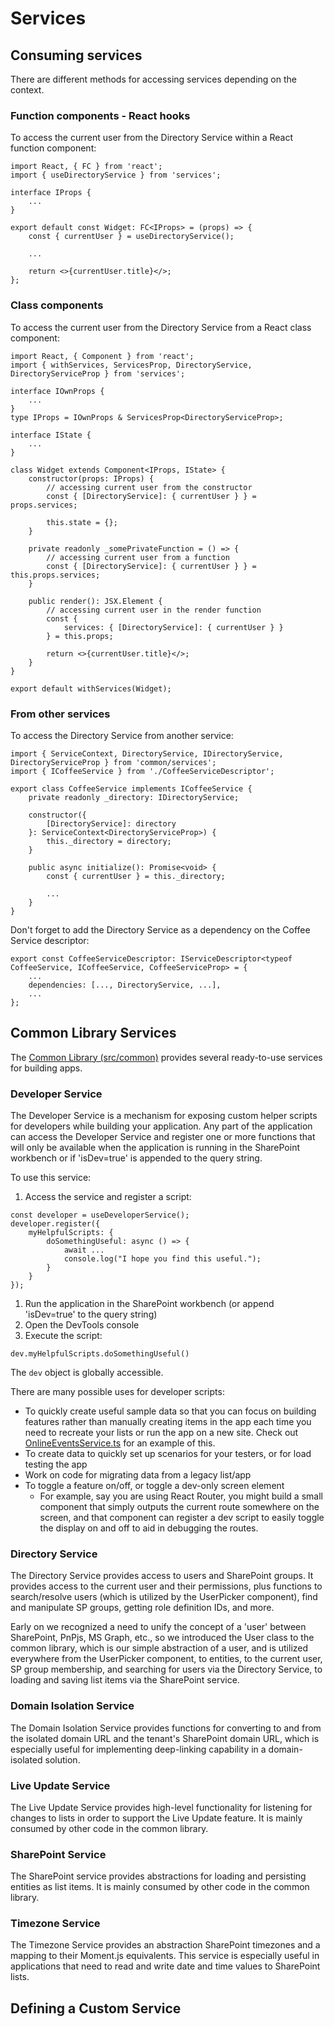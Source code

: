 # Services

<!--
    TODO - need to write the intro
    
    * overview of services framework
    * specifying services used in app (descriptors)
-->

## Consuming services
There are different methods for accessing services depending on the context.

### Function components - React hooks
To access the current user from the Directory Service within a React function component:

```
import React, { FC } from 'react';
import { useDirectoryService } from 'services';

interface IProps {
    ...
}

export default const Widget: FC<IProps> = (props) => {
    const { currentUser } = useDirectoryService();

    ...

    return <>{currentUser.title}</>;
};
```

### Class components
To access the current user from the Directory Service from a React class component:

```
import React, { Component } from 'react';
import { withServices, ServicesProp, DirectoryService, DirectoryServiceProp } from 'services';

interface IOwnProps {
    ...
}
type IProps = IOwnProps & ServicesProp<DirectoryServiceProp>;

interface IState {
    ...
}

class Widget extends Component<IProps, IState> {
    constructor(props: IProps) {
        // accessing current user from the constructor
        const { [DirectoryService]: { currentUser } } = props.services;

        this.state = {};
    }

    private readonly _somePrivateFunction = () => {
        // accessing current user from a function
        const { [DirectoryService]: { currentUser } } = this.props.services;
    }

    public render(): JSX.Element {
        // accessing current user in the render function
        const { 
            services: { [DirectoryService]: { currentUser } }
        } = this.props;

        return <>{currentUser.title}</>;
    }
}

export default withServices(Widget);
```

### From other services
To access the Directory Service from another service:

```
import { ServiceContext, DirectoryService, IDirectoryService, DirectoryServiceProp } from 'common/services';
import { ICoffeeService } from './CoffeeServiceDescriptor';

export class CoffeeService implements ICoffeeService {
    private readonly _directory: IDirectoryService;

    constructor({
        [DirectoryService]: directory
    }: ServiceContext<DirectoryServiceProp>) {
        this._directory = directory;
    }

    public async initialize(): Promise<void> {
        const { currentUser } = this._directory;

        ...
    }
}
```

Don't forget to add the Directory Service as a dependency on the Coffee Service descriptor:
```
export const CoffeeServiceDescriptor: IServiceDescriptor<typeof CoffeeService, ICoffeeService, CoffeeServiceProp> = {
    ...
    dependencies: [..., DirectoryService, ...],
    ...
};
```


## Common Library Services
The [Common Library (src/common)](../src/common/) provides several ready-to-use services for building apps.

### Developer Service
The Developer Service is a mechanism for exposing custom helper scripts for developers while building your application.  Any part of the application can access the Developer Service and register one or more functions that will only be available when the application is running in the SharePoint workbench or if 'isDev=true' is appended to the query string.

To use this service:
1. Access the service and register a script:
```
const developer = useDeveloperService();
developer.register({
    myHelpfulScripts: {
        doSomethingUseful: async () => {
            await ...
            console.log("I hope you find this useful.");
        }
    }
});
```
1. Run the application in the SharePoint workbench (or append 'isDev=true' to the query string)
1. Open the DevTools console
1. Execute the script:
```
dev.myHelpfulScripts.doSomethingUseful()
```

The `dev` object is globally accessible.

There are many possible uses for developer scripts:
* To quickly create useful sample data so that you can focus on building features rather than manually creating items in the app each time you need to recreate your lists or run the app on a new site.  Check out [OnlineEventsService.ts](../src/services/events/OnlineEventsService.ts) for an example of this.
* To create data to quickly set up scenarios for your testers, or for load testing the app
* Work on code for migrating data from a legacy list/app
* To toggle a feature on/off, or toggle a dev-only screen element
    * For example, say you are using React Router, you might build a small component that simply outputs the current route somewhere on the screen, and that component can register a dev script to easily toggle the display on and off to aid in debugging the routes.

### Directory Service
The Directory Service provides access to users and SharePoint groups.  It provides access to the current user and their permissions, plus functions to search/resolve users (which is utilized by the UserPicker component), find and manipulate SP groups, getting role definition IDs, and more.

Early on we recognized a need to unify the concept of a 'user' between SharePoint, PnPjs, MS Graph, etc., so we introduced the User class to the common library, which is our simple abstraction of a user, and is utilized everywhere from the UserPicker component, to entities, to the current user, SP group membership, and searching for users via the Directory Service, to loading and saving list items via the SharePoint service.

### Domain Isolation Service
The Domain Isolation Service provides functions for converting to and from the isolated domain URL and the tenant's SharePoint domain URL, which is especially useful for implementing deep-linking capability in a domain-isolated solution.

### Live Update Service
The Live Update Service provides high-level functionality for listening for changes to lists in order to support the Live Update feature.  It is mainly consumed by other code in the common library.

### SharePoint Service
The SharePoint service provides abstractions for loading and persisting entities as list items.  It is mainly consumed by other code in the common library.

### Timezone Service
The Timezone Service provides an abstraction SharePoint timezones and a mapping to their Moment.js equivalents.  This service is especially useful in applications that need to read and write date and time values to SharePoint lists.

## Defining a Custom Service

<!--
    TODO

    * describe how to create a custom service
        * descriptor file and contents
        * index file for exports
        * implementation
            * ctor pattern
            * init pattern
            * async pattern
            * track/persist pattern
        * loaders
            * refer to entities page for loading up relationships
            * how to load/persist various field types
-->